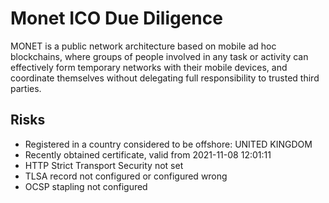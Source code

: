 # Monet ICO Due Diligence
MONET is a public network architecture based on mobile ad hoc blockchains, where groups of people involved in any task or activity can effectively form temporary networks with their mobile devices, and coordinate themselves without delegating full responsibility to trusted third parties.
## Risks
* Registered in a country considered to be offshore: UNITED KINGDOM
* Recently obtained certificate, valid from  2021-11-08 12:01:11
* HTTP Strict Transport Security not set
* TLSA record not configured or configured wrong
* OCSP stapling not configured
